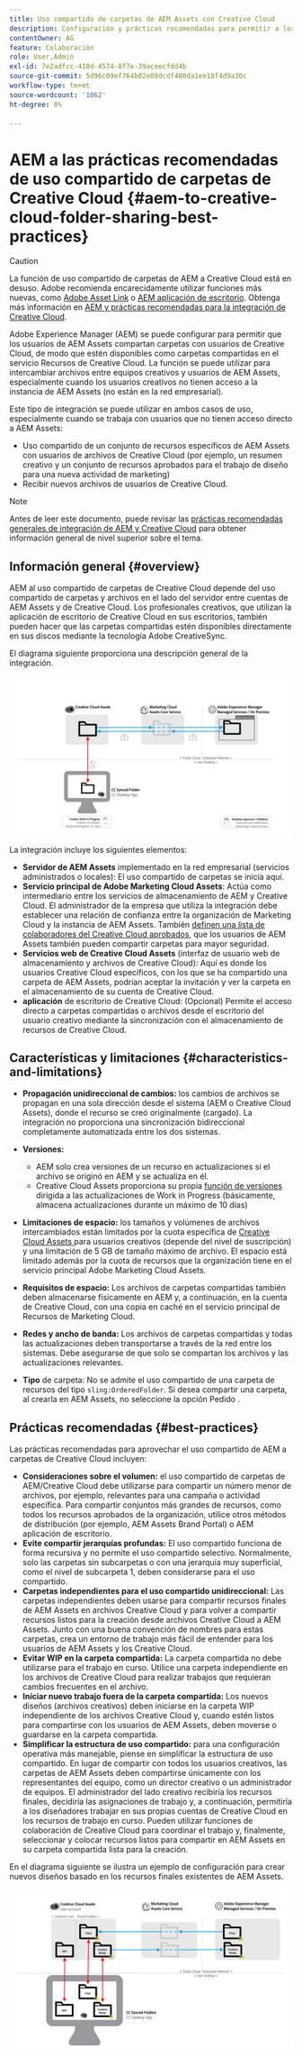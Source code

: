```yaml
---
title: Uso compartido de carpetas de AEM Assets con Creative Cloud
description: Configuración y prácticas recomendadas para permitir a los usuarios de Adobe Experience Manager Assets intercambiar carpetas de recursos con usuarios de Adobe Creative Cloud.
contentOwner: AG
feature: Colaboración
role: User,Admin
exl-id: 7e2adfcc-410d-4574-8f7e-39aceecfdd4b
source-git-commit: 5d96c09ef764b02e08dcdf480da1ee18f4d9a30c
workflow-type: tm+mt
source-wordcount: '1062'
ht-degree: 0%

---
```


# AEM a las prácticas recomendadas de uso compartido de carpetas de Creative Cloud {#aem-to-creative-cloud-folder-sharing-best-practices}

>[!CAUTION]
>
>La función de uso compartido de carpetas de AEM a Creative Cloud está en desuso. Adobe recomienda encarecidamente utilizar funciones más nuevas, como [Adobe Asset Link](https://helpx.adobe.com/enterprise/admin-guide.html/enterprise/using/adobe-asset-link.ug.html) o [AEM aplicación de escritorio](https://experienceleague.adobe.com/docs/experience-manager-desktop-app/using/using.html). Obtenga más información en [AEM y prácticas recomendadas para la integración de Creative Cloud](/help/assets/aem-cc-integration-best-practices.md).

Adobe Experience Manager (AEM) se puede configurar para permitir que los usuarios de AEM Assets compartan carpetas con usuarios de Creative Cloud, de modo que estén disponibles como carpetas compartidas en el servicio Recursos de Creative Cloud. La función se puede utilizar para intercambiar archivos entre equipos creativos y usuarios de AEM Assets, especialmente cuando los usuarios creativos no tienen acceso a la instancia de AEM Assets (no están en la red empresarial).

Este tipo de integración se puede utilizar en ambos casos de uso, especialmente cuando se trabaja con usuarios que no tienen acceso directo a AEM Assets:

* Uso compartido de un conjunto de recursos específicos de AEM Assets con usuarios de archivos de Creative Cloud (por ejemplo, un resumen creativo y un conjunto de recursos aprobados para el trabajo de diseño para una nueva actividad de marketing)
* Recibir nuevos archivos de usuarios de Creative Cloud.

>[!NOTE]
>
>Antes de leer este documento, puede revisar las [prácticas recomendadas generales de integración de AEM y Creative Cloud](aem-cc-integration-best-practices.md) para obtener información general de nivel superior sobre el tema.

## Información general {#overview}

AEM al uso compartido de carpetas de Creative Cloud depende del uso compartido de carpetas y archivos en el lado del servidor entre cuentas de AEM Assets y de Creative Cloud. Los profesionales creativos, que utilizan la aplicación de escritorio de Creative Cloud en sus escritorios, también pueden hacer que las carpetas compartidas estén disponibles directamente en sus discos mediante la tecnología Adobe CreativeSync.

El diagrama siguiente proporciona una descripción general de la integración.

![chlimage_1-406](assets/chlimage_1-406.png)

La integración incluye los siguientes elementos:

* **Servidor de AEM Assets** implementado en la red empresarial (servicios administrados o locales): El uso compartido de carpetas se inicia aquí.
* **Servicio principal de Adobe Marketing Cloud Assets**: Actúa como intermediario entre los servicios de almacenamiento de AEM y Creative Cloud. El administrador de la empresa que utiliza la integración debe establecer una relación de confianza entre la organización de Marketing Cloud y la instancia de AEM Assets. También [definen una lista de colaboradores del Creative Cloud aprobados](https://experienceleague.adobe.com/docs/core-services/interface/assets/t-admin-add-cc-user.html?lang=en#assets), que los usuarios de AEM Assets también pueden compartir carpetas para mayor seguridad.
* **Servicios web de Creative Cloud Assets**  (interfaz de usuario web de almacenamiento y archivos de Creative Cloud): Aquí es donde los usuarios Creative Cloud específicos, con los que se ha compartido una carpeta de AEM Assets, podrían aceptar la invitación y ver la carpeta en el almacenamiento de su cuenta de Creative Cloud.
* **aplicación** de escritorio de Creative Cloud: (Opcional) Permite el acceso directo a carpetas compartidas o archivos desde el escritorio del usuario creativo mediante la sincronización con el almacenamiento de recursos de Creative Cloud.

## Características y limitaciones {#characteristics-and-limitations}

* **Propagación unidireccional de cambios:**  los cambios de archivos se propagan en una sola dirección desde el sistema (AEM o Creative Cloud Assets), donde el recurso se creó originalmente (cargado). La integración no proporciona una sincronización bidireccional completamente automatizada entre los dos sistemas.

* **Versiones:**

   * AEM solo crea versiones de un recurso en actualizaciones si el archivo se originó en AEM y se actualiza en él.
   * Creative Cloud Assets proporciona su propia [función de versiones](https://helpx.adobe.com/creative-cloud/help/versioning-faq.html) dirigida a las actualizaciones de Work in Progress (básicamente, almacena actualizaciones durante un máximo de 10 días)

* **Limitaciones de espacio:** los tamaños y volúmenes de archivos intercambiados están limitados por la cuota específica de  [Creative Cloud Assets ](https://helpx.adobe.com/creative-cloud/kb/file-storage-quota.html) para usuarios creativos (depende del nivel de suscripción) y una limitación de 5 GB de tamaño máximo de archivo. El espacio está limitado además por la cuota de recursos que la organización tiene en el servicio principal Adobe Marketing Cloud Assets.

* **Requisitos de espacio:** Los archivos de carpetas compartidas también deben almacenarse físicamente en AEM y, a continuación, en la cuenta de Creative Cloud, con una copia en caché en el servicio principal de Recursos de Marketing Cloud.
* **Redes y ancho de banda:**  Los archivos de carpetas compartidas y todas las actualizaciones deben transportarse a través de la red entre los sistemas. Debe asegurarse de que solo se compartan los archivos y las actualizaciones relevantes.
* **Tipo** de carpeta: No se admite el uso compartido de una carpeta de recursos del tipo  `sling:OrderedFolder`. Si desea compartir una carpeta, al crearla en AEM Assets, no seleccione la opción Pedido .

## Prácticas recomendadas {#best-practices}

Las prácticas recomendadas para aprovechar el uso compartido de AEM a carpetas de Creative Cloud incluyen:

* **Consideraciones sobre el volumen:** el uso compartido de carpetas de AEM/Creative Cloud debe utilizarse para compartir un número menor de archivos, por ejemplo, relevantes para una campaña o actividad específica. Para compartir conjuntos más grandes de recursos, como todos los recursos aprobados de la organización, utilice otros métodos de distribución (por ejemplo, AEM Assets Brand Portal) o AEM aplicación de escritorio.
* **Evite compartir jerarquías profundas:** El uso compartido funciona de forma recursiva y no permite el uso compartido selectivo. Normalmente, solo las carpetas sin subcarpetas o con una jerarquía muy superficial, como el nivel de subcarpeta 1, deben considerarse para el uso compartido.
* **Carpetas independientes para el uso compartido unidireccional:** Las carpetas independientes deben usarse para compartir recursos finales de AEM Assets en archivos Creative Cloud y para volver a compartir recursos listos para la creación desde archivos Creative Cloud a AEM Assets. Junto con una buena convención de nombres para estas carpetas, crea un entorno de trabajo más fácil de entender para los usuarios de AEM Assets y los Creative Cloud.
* **Evitar WIP en la carpeta compartida:**  La carpeta compartida no debe utilizarse para el trabajo en curso. Utilice una carpeta independiente en los archivos de Creative Cloud para realizar trabajos que requieran cambios frecuentes en el archivo.
* **Iniciar nuevo trabajo fuera de la carpeta compartida:**  Los nuevos diseños (archivos creativos) deben iniciarse en la carpeta WIP independiente de los archivos Creative Cloud y, cuando estén listos para compartirse con los usuarios de AEM Assets, deben moverse o guardarse en la carpeta compartida.
* **Simplificar la estructura de uso compartido:** para una configuración operativa más manejable, piense en simplificar la estructura de uso compartido. En lugar de compartir con todos los usuarios creativos, las carpetas de AEM Assets deben compartirse únicamente con los representantes del equipo, como un director creativo o un administrador de equipos. El administrador del lado creativo recibiría los recursos finales, decidiría las asignaciones de trabajo y, a continuación, permitiría a los diseñadores trabajar en sus propias cuentas de Creative Cloud en los recursos de trabajo en curso. Pueden utilizar funciones de colaboración de Creative Cloud para coordinar el trabajo y, finalmente, seleccionar y colocar recursos listos para compartir en AEM Assets en su carpeta compartida lista para la creación.

En el diagrama siguiente se ilustra un ejemplo de configuración para crear nuevos diseños basado en los recursos finales existentes de AEM Assets.

![chlimage_1-407](assets/chlimage_1-407.png)
